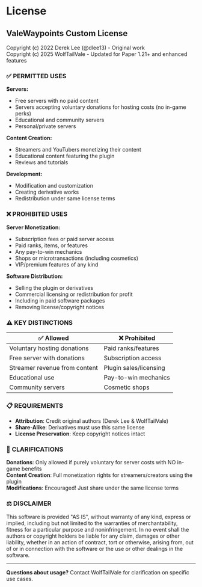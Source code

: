 # License

## ValeWaypoints Custom License

Copyright (c) 2022 Derek Lee (@dlee13) - Original work  
Copyright (c) 2025 WolfTailVale - Updated for Paper 1.21+ and enhanced features

### ✅ **PERMITTED USES**

**Servers:**
- Free servers with no paid content
- Servers accepting voluntary donations for hosting costs (no in-game perks)
- Educational and community servers
- Personal/private servers

**Content Creation:**
- Streamers and YouTubers monetizing their content
- Educational content featuring the plugin
- Reviews and tutorials

**Development:**
- Modification and customization
- Creating derivative works
- Redistribution under same license terms

### ❌ **PROHIBITED USES**

**Server Monetization:**
- Subscription fees or paid server access
- Paid ranks, items, or features
- Any pay-to-win mechanics
- Shops or microtransactions (including cosmetics)
- VIP/premium features of any kind

**Software Distribution:**
- Selling the plugin or derivatives
- Commercial licensing or redistribution for profit
- Including in paid software packages
- Removing license/copyright notices

### ⚠️ **KEY DISTINCTIONS**

| ✅ **Allowed** | ❌ **Prohibited** |
|----------------|-------------------|
| Voluntary hosting donations | Paid ranks/features |
| Free server with donations | Subscription access |
| Streamer revenue from content | Plugin sales/licensing |
| Educational use | Pay-to-win mechanics |
| Community servers | Cosmetic shops |

### 📋 **REQUIREMENTS**

- **Attribution**: Credit original authors (Derek Lee & WolfTailVale)
- **Share-Alike**: Derivatives must use this same license
- **License Preservation**: Keep copyright notices intact

### 🤝 **CLARIFICATIONS**

**Donations**: Only allowed if purely voluntary for server costs with NO in-game benefits  
**Content Creation**: Full monetization rights for streamers/creators using the plugin  
**Modifications**: Encouraged! Just share under the same license terms

### ⚖️ **DISCLAIMER**

This software is provided "AS IS", without warranty of any kind, express or implied, including but not limited to the warranties of merchantability, fitness for a particular purpose and noninfringement. In no event shall the authors or copyright holders be liable for any claim, damages or other liability, whether in an action of contract, tort or otherwise, arising from, out of or in connection with the software or the use or other dealings in the software.

---

**Questions about usage?** Contact WolfTailVale for clarification on specific use cases.
